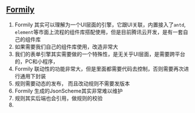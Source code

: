 ## [Formily](https://formilyjs.org/zh-CN)
1. Formily 其实可以理解为一个UI层面的引擎，它跟UI关联，内置接入了`antd`, `element`等市面上流程的组件库搭配使用，但是目前腾讯云开发，是有一套自己的组件库
2. 如果需要我们自己的组件库使用，改造非常大
3. 我们的表单引擎其实需要做的一个特殊性，是无关乎UI层面，是需要跨平台的，PC和小程序， 
4. Formily 联动性的功能非常大，但是里面都需要代码去控制，否则需要再次进行通用下封装
5. 规则需要动态的发布， 而且改动规则不需要发版本
6. Formily 生成的JsonScheme其实非常难以维护
7. 规则其实后端也会引用，做规则的校验
8. 